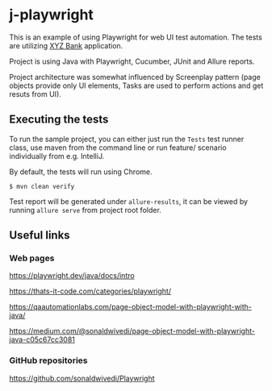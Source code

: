 # j-playwright

This is an example of using Playwright for web UI test automation. The tests are utilizing [XYZ Bank](https://www.globalsqa.com/angularJs-protractor/BankingProject/#/login) application.

Project is using Java with Playwright, Cucumber, JUnit and Allure reports. 

Project architecture was somewhat influenced by Screenplay pattern (page objects provide only UI elements, Tasks are used to perform actions and get resuts from UI).

## Executing the tests
To run the sample project, you can either just run the `Tests` test runner class, use maven from the command line or run feature/ scenario individually from e.g. IntelliJ.

By default, the tests will run using Chrome.
```
$ mvn clean verify
```
Test report will be generated under `allure-results`, it can be viewed by running `allure serve` from project root folder. 

## Useful links

### Web pages
https://playwright.dev/java/docs/intro

https://thats-it-code.com/categories/playwright/

https://qaautomationlabs.com/page-object-model-with-playwright-with-java/

https://medium.com/@sonaldwivedi/page-object-model-with-playwright-java-c05c67cc3081

### GitHub repositories
https://github.com/sonaldwivedi/Playwright


